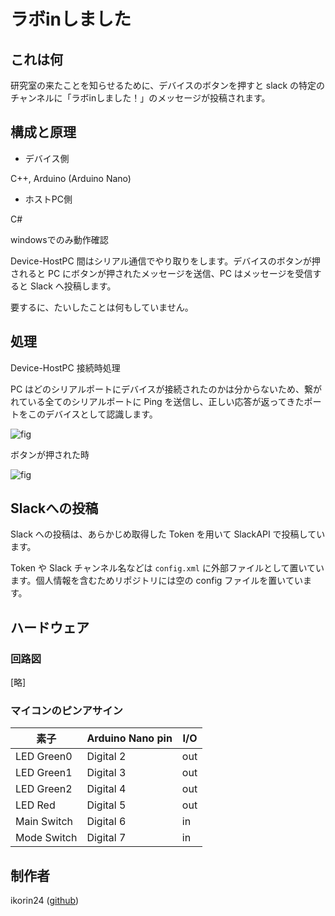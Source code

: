 # ラボinしました

## これは何

研究室の来たことを知らせるために、デバイスのボタンを押すと slack の特定のチャンネルに「ラボinしました！」のメッセージが投稿されます。

## 構成と原理

- デバイス側

C++, Arduino (Arduino Nano)

- ホストPC側

C#

windowsでのみ動作確認

Device-HostPC 間はシリアル通信でやり取りをします。デバイスのボタンが押されると PC にボタンが押されたメッセージを送信、PC はメッセージを受信すると Slack へ投稿します。

要するに、たいしたことは何もしていません。

## 処理

Device-HostPC 接続時処理

PC はどのシリアルポートにデバイスが接続されたのかは分からないため、繋がれている全てのシリアルポートに Ping を送信し、正しい応答が返ってきたポートをこのデバイスとして認識します。

![fig](https://github.com/ikorin24/i-got-arrived-at-the-lab/blob/image/img/fig1.png)

ボタンが押された時

![fig](https://github.com/ikorin24/i-got-arrived-at-the-lab/blob/image/img/fig2.png)

## Slackへの投稿

Slack への投稿は、あらかじめ取得した Token を用いて SlackAPI で投稿しています。

Token や Slack チャンネル名などは ```config.xml``` に外部ファイルとして置いています。個人情報を含むためリポジトリには空の config ファイルを置いています。

## ハードウェア

### 回路図

[略]

### マイコンのピンアサイン

| 素子         | Arduino Nano pin | I/O |
| ----------- | ---------------- | --- |
| LED Green0  | Digital 2        | out |
| LED Green1  | Digital 3        | out |
| LED Green2  | Digital 4        | out |
| LED Red     | Digital 5        | out |
| Main Switch | Digital 6        | in  |
| Mode Switch | Digital 7        | in  |



## 制作者

ikorin24 ([github](https://github.com/ikorin24))
